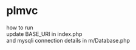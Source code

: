 # plmvc
how to run<br/>
update BASE_URI in index.php<br/>
and mysqli connection details in m/Database.php

